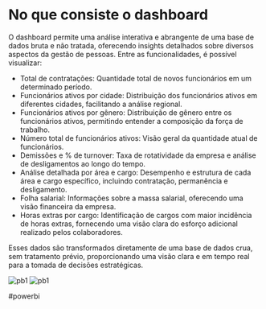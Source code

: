 # No que consiste o dashboard
O dashboard permite uma análise interativa e abrangente de uma base de dados bruta e não tratada, oferecendo insights detalhados sobre diversos aspectos da gestão de pessoas. Entre as funcionalidades, é possível visualizar:

* Total de contratações: Quantidade total de novos funcionários em um determinado período.
* Funcionários ativos por cidade: Distribuição dos funcionários ativos em diferentes cidades, facilitando a análise regional.
* Funcionários ativos por gênero: Distribuição de gênero entre os funcionários ativos, permitindo entender a composição da força de trabalho.
* Número total de funcionários ativos: Visão geral da quantidade atual de funcionários.
* Demissões e % de turnover: Taxa de rotatividade da empresa e análise de desligamentos ao longo do tempo.
* Análise detalhada por área e cargo: Desempenho e estrutura de cada área e cargo específico, incluindo contratação, permanência e desligamento.
* Folha salarial: Informações sobre a massa salarial, oferecendo uma visão financeira da empresa.
* Horas extras por cargo: Identificação de cargos com maior incidência de horas extras, fornecendo uma visão clara do esforço adicional realizado pelos colaboradores.

Esses dados são transformados diretamente de uma base de dados crua, sem tratamento prévio, proporcionando uma visão clara e em tempo real para a tomada de decisões estratégicas.

![pb1](https://github.com/user-attachments/assets/16ffff81-9716-4b5f-a5ec-618cd2e9d8f6)
![pb1](https://github.com/user-attachments/assets/a545e381-de8c-4ce4-9c07-3cccf8c67044)

#powerbi

